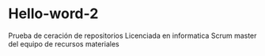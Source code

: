 # Hello-word-2
Prueba de ceración de repositorios
Licenciada en informatica 
Scrum master del equipo de recursos materiales
